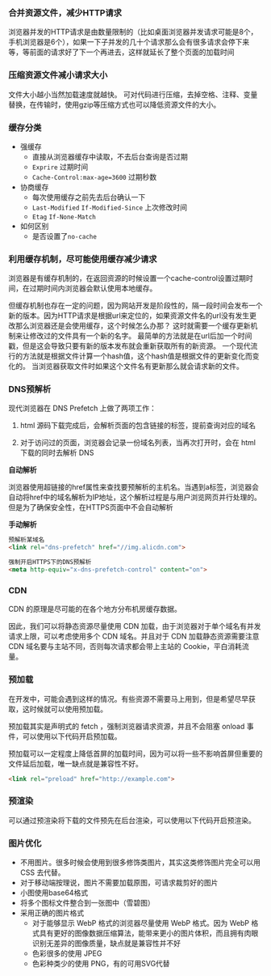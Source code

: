 ### 合并资源文件，减少HTTP请求
浏览器并发的HTTP请求是由数量限制的（比如桌面浏览器并发请求可能是8个，手机浏览器是6个），如果一下子并发的几十个请求那么会有很多请求会停下来等，等前面的请求好了下一个再进去，这样就延长了整个页面的加载时间


### 压缩资源文件减小请求大小
文件大小越小当然加载速度就越快。
可对代码进行压缩，去掉空格、注释、变量替换，在传输时，使用gzip等压缩方式也可以降低资源文件的大小。


### 缓存分类

 - 强缓存
   - 直接从浏览器缓存中读取，不去后台查询是否过期
   - `Exprire` 过期时间
   - `Cache-Control:max-age=3600` 过期秒数
 - 协商缓存
   - 每次使用缓存之前先去后台确认一下
   - `Last-Modified` `If-Modified-Since` 上次修改时间
   - `Etag` `If-None-Match`
 - 如何区别
   - 是否设置了`no-cache`


### 利用缓存机制，尽可能使用缓存减少请求
浏览器是有缓存机制的，在返回资源的时候设置一个cache-control设置过期时间，在过期时间内浏览器会默认使用本地缓存。

但缓存机制也存在一定的问题，因为网站开发是阶段性的，隔一段时间会发布一个新的版本。因为HTTP请求是根据url来定位的，如果资源文件名的url没有发生更改那么浏览器还是会使用缓存，这个时候怎么办那？
这时就需要一个缓存更新机制来让修改过的文件具有一个新的名字。
最简单的方法就是在url后加一个时间戳，但是这会导致只要有新的版本发布就会重新获取所有的新资源。
一个现代流行的方法就是根据文件计算一个hash值，这个hash值是根据文件的更新变化而变化的。 当浏览器获取文件时如果这个文件名有更新那么就会请求新的文件。


### DNS预解析
现代浏览器在 DNS Prefetch 上做了两项工作：

1. html 源码下载完成后，会解析页面的包含链接的标签，提前查询对应的域名
   
2. 对于访问过的页面，浏览器会记录一份域名列表，当再次打开时，会在 html 下载的同时去解析 DNS

**自动解析**

浏览器使用超链接的href属性来查找要预解析的主机名。当遇到a标签，浏览器会自动将href中的域名解析为IP地址，这个解析过程是与用户浏览网页并行处理的。但是为了确保安全性，在HTTPS页面中不会自动解析

**手动解析**

``` html
预解析某域名
<link rel="dns-prefetch" href="//img.alicdn.com">

强制开启HTTPS下的DNS预解析
<meta http-equiv="x-dns-prefetch-control" content="on">
```


### CDN
CDN 的原理是尽可能的在各个地方分布机房缓存数据。

因此，我们可以将静态资源尽量使用 CDN 加载，由于浏览器对于单个域名有并发请求上限，可以考虑使用多个 CDN 域名。并且对于 CDN 加载静态资源需要注意 CDN 域名要与主站不同，否则每次请求都会带上主站的 Cookie，平白消耗流量。


### 预加载
在开发中，可能会遇到这样的情况。有些资源不需要马上用到，但是希望尽早获取，这时候就可以使用预加载。

预加载其实是声明式的 fetch ，强制浏览器请求资源，并且不会阻塞 onload 事件，可以使用以下代码开启预加载。

预加载可以一定程度上降低首屏的加载时间，因为可以将一些不影响首屏但重要的文件延后加载，唯一缺点就是兼容性不好。
```html
<link rel="preload" href="http://example.com">
```


### 预渲染
可以通过预渲染将下载的文件预先在后台渲染，可以使用以下代码开启预渲染。


### 图片优化

 - 不用图片。很多时候会使用到很多修饰类图片，其实这类修饰图片完全可以用 CSS 去代替。
 - 对于移动端按理说，图片不需要加载原图，可请求裁剪好的图片
 - 小图使用base64格式
 - 将多个图标文件整合到一张图中（雪碧图）
 - 采用正确的图片格式
   - 对于能够显示 WebP 格式的浏览器尽量使用 WebP 格式。因为 WebP 格式具有更好的图像数据压缩算法，能带来更小的图片体积，而且拥有肉眼识别无差异的图像质量，缺点就是兼容性并不好
   - 色彩很多的使用 JPEG
   - 色彩种类少的使用 PNG，有的可用SVG代替